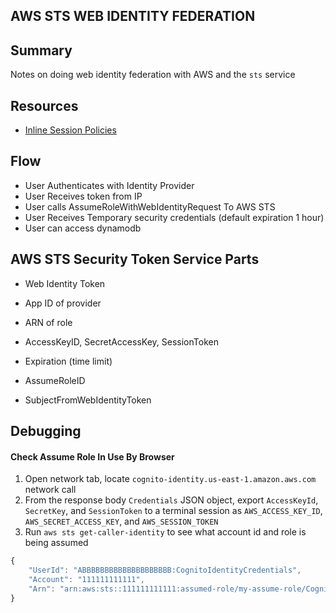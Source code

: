 ## AWS STS WEB IDENTITY FEDERATION

## Summary

Notes on doing web identity federation with AWS and the `sts` service

## Resources

- [Inline Session Policies](https://docs.aws.amazon.com/STS/latest/APIReference/API_AssumeRoleWithWebIdentity.html)

## Flow

- User Authenticates with Identity Provider
- User Receives token from IP
- User calls AssumeRoleWithWebIdentityRequest To AWS STS
- User Receives Temporary security credentials (default expiration 1 hour)
- User can access dynamodb

## AWS STS Security Token Service Parts

- Web Identity Token
- App ID of provider
- ARN of role

- AccessKeyID, SecretAccessKey, SessionToken
- Expiration (time limit)
- AssumeRoleID
- SubjectFromWebIdentityToken

## Debugging

#### Check Assume Role In Use By Browser

1. Open network tab, locate `cognito-identity.us-east-1.amazon.aws.com`
   network call
2. From the response body `Credentials` JSON object, export `AccessKeyId`,
   `SecretKey`, and `SessionToken` to a terminal session as `AWS_ACCESS_KEY_ID`,
   `AWS_SECRET_ACCESS_KEY`, and `AWS_SESSION_TOKEN`
3. Run `aws sts get-caller-identity` to see what account id and role is being assumed

```javascript
{
    "UserId": "ABBBBBBBBBBBBBBBBBBBB:CognitoIdentityCredentials",
    "Account": "111111111111",
    "Arn": "arn:aws:sts::111111111111:assumed-role/my-assume-role/CognitoIdentityCredentials"
}
```
